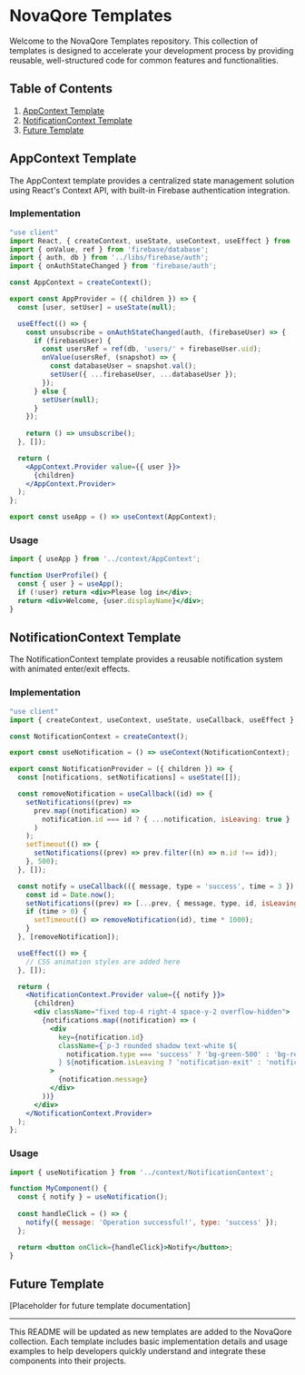 # NovaQore Templates

Welcome to the NovaQore Templates repository. This collection of templates is designed to accelerate your development process by providing reusable, well-structured code for common features and functionalities.

## Table of Contents

1. [AppContext Template](#appcontext-template)
2. [NotificationContext Template](#notificationcontext-template)
3. [Future Template](#future-template)

## AppContext Template

The AppContext template provides a centralized state management solution using React's Context API, with built-in Firebase authentication integration.

### Implementation

```jsx
"use client"
import React, { createContext, useState, useContext, useEffect } from 'react';
import { onValue, ref } from 'firebase/database';
import { auth, db } from '../libs/firebase/auth';
import { onAuthStateChanged } from 'firebase/auth';

const AppContext = createContext();

export const AppProvider = ({ children }) => {
  const [user, setUser] = useState(null);

  useEffect(() => {
    const unsubscribe = onAuthStateChanged(auth, (firebaseUser) => {
      if (firebaseUser) {
        const usersRef = ref(db, 'users/' + firebaseUser.uid);
        onValue(usersRef, (snapshot) => {
          const databaseUser = snapshot.val();
          setUser({ ...firebaseUser, ...databaseUser });
        });
      } else {
        setUser(null);
      }
    });
    
    return () => unsubscribe();
  }, []);

  return (
    <AppContext.Provider value={{ user }}>
      {children}
    </AppContext.Provider>
  );
};

export const useApp = () => useContext(AppContext);
```

### Usage

```jsx
import { useApp } from '../context/AppContext';

function UserProfile() {
  const { user } = useApp();
  if (!user) return <div>Please log in</div>;
  return <div>Welcome, {user.displayName}</div>;
}
```

## NotificationContext Template

The NotificationContext template provides a reusable notification system with animated enter/exit effects.

### Implementation

```jsx
"use client"
import { createContext, useContext, useState, useCallback, useEffect } from 'react';

const NotificationContext = createContext();

export const useNotification = () => useContext(NotificationContext);

export const NotificationProvider = ({ children }) => {
  const [notifications, setNotifications] = useState([]);

  const removeNotification = useCallback((id) => {
    setNotifications((prev) =>
      prev.map((notification) =>
        notification.id === id ? { ...notification, isLeaving: true } : notification
      )
    );
    setTimeout(() => {
      setNotifications((prev) => prev.filter((n) => n.id !== id));
    }, 500);
  }, []);

  const notify = useCallback(({ message, type = 'success', time = 3 }) => {
    const id = Date.now();
    setNotifications((prev) => [...prev, { message, type, id, isLeaving: false }]);
    if (time > 0) {
      setTimeout(() => removeNotification(id), time * 1000);
    }
  }, [removeNotification]);

  useEffect(() => {
    // CSS animation styles are added here
  }, []);

  return (
    <NotificationContext.Provider value={{ notify }}>
      {children}
      <div className="fixed top-4 right-4 space-y-2 overflow-hidden">
        {notifications.map((notification) => (
          <div
            key={notification.id}
            className={`p-3 rounded shadow text-white ${
              notification.type === 'success' ? 'bg-green-500' : 'bg-red-500'
            } ${notification.isLeaving ? 'notification-exit' : 'notification-enter'}`}
          >
            {notification.message}
          </div>
        ))}
      </div>
    </NotificationContext.Provider>
  );
};
```

### Usage

```jsx
import { useNotification } from '../context/NotificationContext';

function MyComponent() {
  const { notify } = useNotification();
  
  const handleClick = () => {
    notify({ message: 'Operation successful!', type: 'success' });
  };

  return <button onClick={handleClick}>Notify</button>;
}
```

## Future Template

[Placeholder for future template documentation]

---

This README will be updated as new templates are added to the NovaQore collection. Each template includes basic implementation details and usage examples to help developers quickly understand and integrate these components into their projects.
